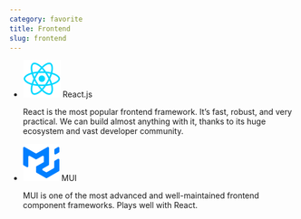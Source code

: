 ```yaml
---
category: favorite
title: Frontend
slug: frontend
---
```


- ![React.js](logos/react.svg) React.js

  React is the most popular frontend framework. It’s fast, robust, and very
  practical. We can build almost anything with it, thanks to its huge ecosystem
  and vast developer community.

- ![MUI](logos/mui.svg) MUI

  MUI is one of the most advanced and well-maintained frontend component
  frameworks. Plays well with React.

